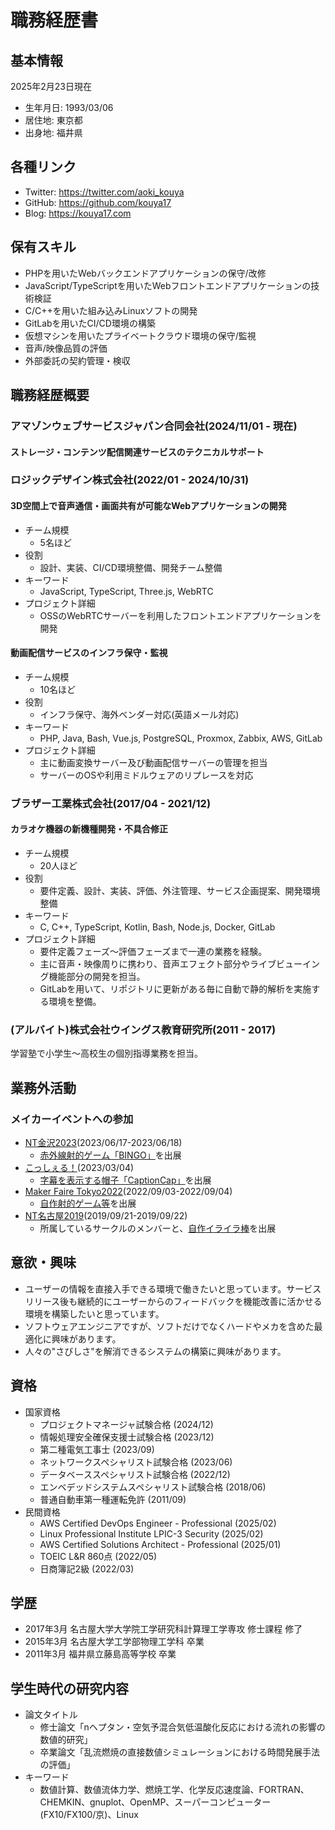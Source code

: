 # 職務経歴書

## 基本情報

2025年2月23日現在

- 生年月日: 1993/03/06
- 居住地: 東京都
- 出身地: 福井県

## 各種リンク

- Twitter: https://twitter.com/aoki_kouya
- GitHub: https://github.com/kouya17
- Blog: https://kouya17.com

## 保有スキル

- PHPを用いたWebバックエンドアプリケーションの保守/改修
- JavaScript/TypeScriptを用いたWebフロントエンドアプリケーションの技術検証
- C/C++を用いた組み込みLinuxソフトの開発
- GitLabを用いたCI/CD環境の構築
- 仮想マシンを用いたプライベートクラウド環境の保守/監視
- 音声/映像品質の評価
- 外部委託の契約管理・検収

## 職務経歴概要

### アマゾンウェブサービスジャパン合同会社(2024/11/01 - 現在)

#### ストレージ・コンテンツ配信関連サービスのテクニカルサポート

### ロジックデザイン株式会社(2022/01 - 2024/10/31)

#### 3D空間上で音声通信・画面共有が可能なWebアプリケーションの開発

- チーム規模
  - 5名ほど
- 役割
  - 設計、実装、CI/CD環境整備、開発チーム整備
- キーワード
  - JavaScript, TypeScript, Three.js, WebRTC
- プロジェクト詳細
  - OSSのWebRTCサーバーを利用したフロントエンドアプリケーションを開発

#### 動画配信サービスのインフラ保守・監視

- チーム規模
  - 10名ほど
- 役割
  - インフラ保守、海外ベンダー対応(英語メール対応)
- キーワード
  - PHP, Java, Bash, Vue.js, PostgreSQL, Proxmox, Zabbix, AWS, GitLab
- プロジェクト詳細
  - 主に動画変換サーバー及び動画配信サーバーの管理を担当
  - サーバーのOSや利用ミドルウェアのリプレースを対応

### ブラザー工業株式会社(2017/04 - 2021/12)

#### カラオケ機器の新機種開発・不具合修正

- チーム規模
  - 20人ほど
- 役割
  - 要件定義、設計、実装、評価、外注管理、サービス企画提案、開発環境整備
- キーワード
  - C, C++, TypeScript, Kotlin, Bash, Node.js, Docker, GitLab
- プロジェクト詳細
  - 要件定義フェーズ～評価フェーズまで一連の業務を経験。
  - 主に音声・映像周りに携わり、音声エフェクト部分やライブビューイング機能部分の開発を担当。
  - GitLabを用いて、リポジトリに更新がある毎に自動で静的解析を実施する環境を整備。

### (アルバイト)株式会社ウイングス教育研究所(2011 - 2017)

学習塾で小学生～高校生の個別指導業務を担当。

## 業務外活動

### メイカーイベントへの参加

- [NT金沢2023](https://wiki.nicotech.jp/nico_tech/?NT%E9%87%91%E6%B2%A22023)(2023/06/17-2023/06/18)
  - [赤外線射的ゲーム「BINGO」](https://twitter.com/aoki_kouya/status/1668960003133411329)を出展
- [こっしぇる！](https://coshel.org/)(2023/03/04)
  - [字幕を表示する帽子「CaptionCap」](https://coshel.org/2023/03/01/post-289/)を出展
- [Maker Faire Tokyo2022](https://makezine.jp/event/mft2022/)(2022/09/03-2022/09/04)
  - [自作射的ゲーム等](https://makezine.jp/event/makers-mft2022/m0007/)を出展
- [NT名古屋2019](https://wiki.nicotech.jp/nico_tech/index.php?NT%E5%90%8D%E5%8F%A4%E5%B1%8B2019)(2019/09/21-2019/09/22)
  - 所属しているサークルのメンバーと、[自作イライラ棒](https://makezine.jp/event/makers-mfk2020/m0091/)を出展

## 意欲・興味

- ユーザーの情報を直接入手できる環境で働きたいと思っています。サービスリリース後も継続的にユーザーからのフィードバックを機能改善に活かせる環境を構築したいと思っています。
- ソフトウェアエンジニアですが、ソフトだけでなくハードやメカを含めた最適化に興味があります。
- 人々の"さびしさ"を解消できるシステムの構築に興味があります。

## 資格

- 国家資格
  - プロジェクトマネージャ試験合格 (2024/12)
  - 情報処理安全確保支援士試験合格 (2023/12)
  - 第二種電気工事士 (2023/09)
  - ネットワークスペシャリスト試験合格 (2023/06)
  - データベーススペシャリスト試験合格 (2022/12)
  - エンベデッドシステムスペシャリスト試験合格 (2018/06)
  - 普通自動車第一種運転免許 (2011/09)
- 民間資格
  - AWS Certified DevOps Engineer - Professional (2025/02)
  - Linux Professional Institute LPIC-3 Security (2025/02)
  - AWS Certified Solutions Architect - Professional (2025/01)
  - TOEIC L&R 860点 (2022/05)
  - 日商簿記2級 (2022/03)

## 学歴

- 2017年3月 名古屋大学大学院工学研究科計算理工学専攻 修士課程 修了
- 2015年3月 名古屋大学工学部物理工学科 卒業
- 2011年3月 福井県立藤島高等学校 卒業

## 学生時代の研究内容

- 論文タイトル
  - 修士論文「nヘプタン・空気予混合気低温酸化反応における流れの影響の数値的研究」
  - 卒業論文「乱流燃焼の直接数値シミュレーションにおける時間発展手法の評価」 
- キーワード
  - 数値計算、数値流体力学、燃焼工学、化学反応速度論、FORTRAN、CHEMKIN、gnuplot、OpenMP、スーパーコンピューター(FX10/FX100/京)、Linux
